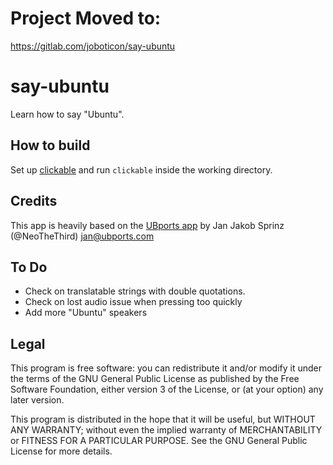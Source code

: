 
# Project Moved to:
https://gitlab.com/joboticon/say-ubuntu


# say-ubuntu

Learn how to say "Ubuntu".

## How to build

Set up [clickable](https://github.com/bhdouglass/clickable) and run `clickable` inside the working directory.

## Credits

This app is heavily based on the [UBports app](https://github.com/ubports/ubports-app) by Jan Jakob Sprinz (@NeoTheThird) <jan@ubports.com>

## To Do

* Check on translatable strings with double quotations.
* Check on lost audio issue when pressing too quickly
* Add more "Ubuntu" speakers

## Legal

This program is free software: you can redistribute it and/or modify
it under the terms of the GNU General Public License as published by
the Free Software Foundation, either version 3 of the License, or
(at your option) any later version.

This program is distributed in the hope that it will be useful,
but WITHOUT ANY WARRANTY; without even the implied warranty of
MERCHANTABILITY or FITNESS FOR A PARTICULAR PURPOSE.  See the
GNU General Public License for more details.
